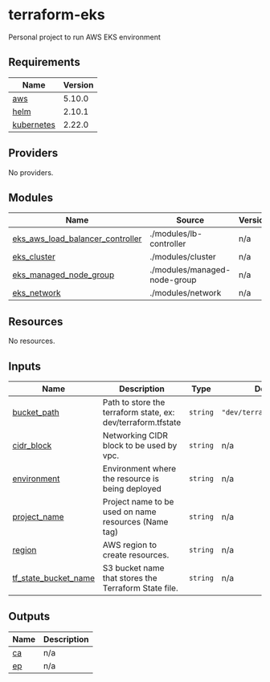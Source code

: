 # terraform-eks
Personal project to run AWS EKS environment

<!-- BEGIN_TF_DOCS -->
## Requirements

| Name | Version |
|------|---------|
| <a name="requirement_aws"></a> [aws](#requirement\_aws) | 5.10.0 |
| <a name="requirement_helm"></a> [helm](#requirement\_helm) | 2.10.1 |
| <a name="requirement_kubernetes"></a> [kubernetes](#requirement\_kubernetes) | 2.22.0 |

## Providers

No providers.

## Modules

| Name | Source | Version |
|------|--------|---------|
| <a name="module_eks_aws_load_balancer_controller"></a> [eks\_aws\_load\_balancer\_controller](#module\_eks\_aws\_load\_balancer\_controller) | ./modules/lb-controller | n/a |
| <a name="module_eks_cluster"></a> [eks\_cluster](#module\_eks\_cluster) | ./modules/cluster | n/a |
| <a name="module_eks_managed_node_group"></a> [eks\_managed\_node\_group](#module\_eks\_managed\_node\_group) | ./modules/managed-node-group | n/a |
| <a name="module_eks_network"></a> [eks\_network](#module\_eks\_network) | ./modules/network | n/a |

## Resources

No resources.

## Inputs

| Name | Description | Type | Default | Required |
|------|-------------|------|---------|:--------:|
| <a name="input_bucket_path"></a> [bucket\_path](#input\_bucket\_path) | Path to store the terraform state, ex: dev/terraform.tfstate | `string` | `"dev/terraform.tfstate"` | no |
| <a name="input_cidr_block"></a> [cidr\_block](#input\_cidr\_block) | Networking CIDR block to be used by vpc. | `string` | n/a | yes |
| <a name="input_environment"></a> [environment](#input\_environment) | Environment where the resource is being deployed | `string` | n/a | yes |
| <a name="input_project_name"></a> [project\_name](#input\_project\_name) | Project name to be used on name resources (Name tag) | `string` | n/a | yes |
| <a name="input_region"></a> [region](#input\_region) | AWS region to create resources. | `string` | n/a | yes |
| <a name="input_tf_state_bucket_name"></a> [tf\_state\_bucket\_name](#input\_tf\_state\_bucket\_name) | S3 bucket name that stores the Terraform State file. | `string` | n/a | yes |

## Outputs

| Name | Description |
|------|-------------|
| <a name="output_ca"></a> [ca](#output\_ca) | n/a |
| <a name="output_ep"></a> [ep](#output\_ep) | n/a |
<!-- END_TF_DOCS -->